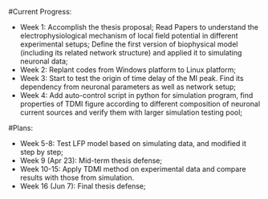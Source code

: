 #Current Progress:
- Week 1: Accomplish the thesis proposal; Read Papers to understand the electrophysiological mechanism of local field potential in different experimental setups; Define the first version of biophysical model (including its related network structure) and applied it to simulating neuronal data;
- Week 2: Replant codes from Windows platform to Linux platform;
- Week 3: Start to test the origin of time delay of the MI peak. Find its dependency from neuronal parameters as well as network setup;
- Week 4: Add auto-control script in python for simulation program, find properties of TDMI figure according to different composition of neuronal current sources and verify them with larger simulation testing pool;

#Plans:
- Week 5-8: Test LFP model based on simulating data, and modified it step by step;
- Week 9 (Apr 23): Mid-term thesis defense;
- Week 10-15: Apply TDMI method on experimental data and compare results with those from simulation.
- Week 16 (Jun 7): Final thesis defense;

